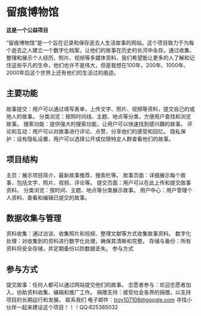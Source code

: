 # 留痕博物馆 
**这是一个公益项目**

“留痕博物馆”是一个旨在记录和保存逝去人生活故事的网站。这个项目致力于为每个逝去之人建立一个数字化档案，让他们的故事在历史的长河中永存。通过收集、整理和展示个人经历、照片、视频等多媒体资料，我们希望能让更多的人了解和记住这些平凡的生命，他们也许不是伟大，但是我想在100年，200年、1000年、2000年后这个世界上还有他们的生活过的痕迹。

## 主要功能
故事提交：用户可以通过填写表单，上传文字、照片、视频等资料，提交自己的或他人的故事。
分类浏览：按照时间线、主题、地点等分类，方便用户查找和浏览故事。
搜索功能：提供强大的搜索功能，让用户可以快速找到感兴趣的故事。
评论和互动：用户可以对故事进行评论、点赞，分享他们的感受和回忆。
隐私保护：设有隐私设置，用户可以选择公开或仅限特定人群查看他们的故事。
## 项目结构
主页：展示项目简介、最新故事推荐、搜索栏等。
故事页面：详细展示每个故事，包括文字、照片、视频、评论等。
提交页面：用户可以在此上传和提交故事资料。
分类浏览：按时间、主题、地点等分类展示故事。
用户中心：用户管理个人资料、查看和编辑已提交的故事。
## 数据收集与管理
资料收集：通过访谈、收集照片和视频、整理文献等方式收集故事资料。
数字化处理：对收集到的资料进行数字化处理，确保其清晰和完整。
存储与备份：所有资料将安全存储，并定期备份以防数据丢失。
参与方式
## 参与方式 
提交故事：任何人都可以通过网站提交他们的故事。
志愿者参与：欢迎志愿者加入，协助资料收集、编辑和推广工作。
捐赠支持：接受社会各界的捐赠，以支持项目的长期运行和发展。
联系我们
电子邮件：troy107108@google.com
寻找小伙伴一起来建设这个项目！！！QQ:625385032
